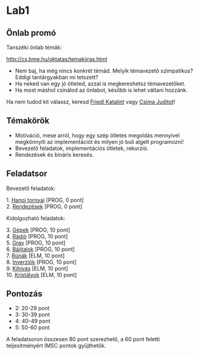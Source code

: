 # Lab1

## Önlab promó

Tanszéki önlab témák:

http://cs.bme.hu/oktatas/temakiiras.html

- Nem baj, ha még nincs konkrét témád. Melyik témavezető szimpatikus? Eddigi tantárgyakban mi tetszett?
- Ha neked van egy jó ötleted, azzal is megkereshetsz témavezetőket.
- Ha most máshol csinálod az önlabot, később is lehet váltani hozzánk.

Ha nem tudod kit válassz, keresd [Friedl Katalint](https://cs.bme.hu/~friedl/) vagy [Csima Juditot](https://cs.bme.hu/~csima/)!

## Témakörök

- Motiváció, mese arról, hogy egy szép ötletes megoldás mennyivel megkönnyíti az implementációt és milyen jó buli algelt programozni!
- Bevezető feladatok, implementációs ötletek, rekurzió.
- Rendezések és bináris keresés.

## Feladatsor

Bevezető feladatok:

1\. [Hanoi tornyai](./01-hanoi/) [PROG, 0 pont]  
2\. [Rendezések](./02-rendezes/) [PROG, 0 pont]  

Kidolgozható feladatok:

3\. [Gépek](./03-gepek/) [PROG, 10 pont]  
4\. [Rádió](./04-radio/) [PROG, 10 pont]  
5\. [Gray](./05-gray/) [PROG, 10 pont]  
6\. [Bájitalok](./06-bajitalok/) [PROG, 10 pont]  
7\. [Rúnák](./07-runak/) [ELM, 10 pont]  
8\. [Inverziók](./08-inverziok/) [PROG, 10 pont]  
9\. [Kihívás](./09-kihivas/) [ELM, 10 pont]  
10\. [Kristályok](./10-kristalyok/) [ELM, 10 pont]  

## Pontozás

- 2: 20-29 pont
- 3: 30-39 pont
- 4: 40-49 pont
- 5: 50-60 pont

A feladatsoron összesen 80 pont szerezhető, a 60 pont feletti teljesítményért IMSC pontok gyűjthetők.
